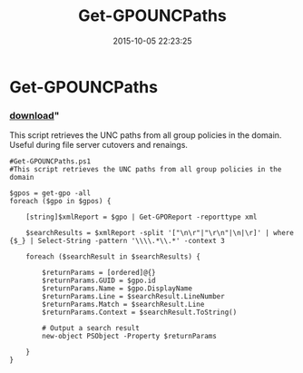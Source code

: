 ﻿---
pid:            6039
parent:         0
children:       
poster:         Justin Grote
title:          Get-GPOUNCPaths
date:           2015-10-05 22:23:25
format:         posh
---

# Get-GPOUNCPaths

### [download](6039.ps1)"

This script retrieves the UNC paths from all group policies in the domain. Useful during file server cutovers and renaings.

```posh
#Get-GPOUNCPaths.ps1
#This script retrieves the UNC paths from all group policies in the domain

$gpos = get-gpo -all
foreach ($gpo in $gpos) {

    [string]$xmlReport = $gpo | Get-GPOReport -reporttype xml

    $searchResults = $xmlReport -split '["\n\r"|"\r\n"|\n|\r]' | where {$_} | Select-String -pattern '\\\\.*\\.*' -context 3

    foreach ($searchResult in $searchResults) {
        
        $returnParams = [ordered]@{}
        $returnParams.GUID = $gpo.id
        $returnParams.Name = $gpo.DisplayName
        $returnParams.Line = $searchResult.LineNumber
        $returnParams.Match = $searchResult.Line
        $returnParams.Context = $searchResult.ToString()

        # Output a search result 
        new-object PSObject -Property $returnParams

    }
}
```
